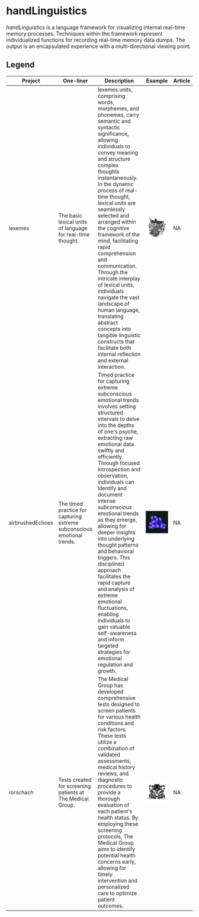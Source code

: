 # handLinguistics

*handLinguistics* is a language framework for visualizing internal real-time memory processes. Techniques within the framework represent individualized functions for recording real-time memory data dumps. The output is an encapsulated experience with a multi-directional viewing point. 

## Legend

| Project      | One-liner | Description                                                  | Example  | Article | 
| ------------ | --------- |------------------------------------------------------------ | --- | --- | 
| lexemes      |  The basic lexical units of language for real-time thought.     |   lexemes units, comprising words, morphemes, and phonemes, carry semantic and syntactic significance, allowing individuals to convey meaning and structure complex thoughts instantaneously. In the dynamic process of real-time thought, lexical units are seamlessly selected and arranged within the cognitive framework of the mind, facilitating rapid comprehension and communication. Through the intricate interplay of lexical units, individuals navigate the vast landscape of human language, translating abstract concepts into tangible linguistic constructs that facilitate both internal reflection and external interaction.          |    <img height="100%" width="100%" src="https://github.com/cskonopka/syncretism-network/blob/main/assets/hl-lexemes-01.png"/>   | NA | 
| airbrushedEchoes    | The timed practice for capturing extreme subconscious emotional trends.   | Timed practice for capturing extreme subconscious emotional trends involves setting structured intervals to delve into the depths of one's psyche, extracting raw emotional data swiftly and efficiently. Through focused introspection and observation, individuals can identify and document intense subconscious emotional trends as they emerge, allowing for deeper insights into underlying thought patterns and behavioral triggers. This disciplined approach facilitates the rapid capture and analysis of extreme emotional fluctuations, enabling individuals to gain valuable self-awareness and inform targeted strategies for emotional regulation and growth.         |    <img height="100%" width="100%" src="https://github.com/cskonopka/syncretism-network/blob/main/assets/hl-airbrushedechoes.png"/> | NA |
| rorschach    | Tests created for screening patients at The Medical Group. |  The Medical Group has developed comprehensive tests designed to screen patients for various health conditions and risk factors. These tests utilize a combination of validated assessments, medical history reviews, and diagnostic procedures to provide a thorough evaluation of each patient's health status. By employing these screening protocols, The Medical Group aims to identify potential health concerns early, allowing for timely intervention and personalized care to optimize patient outcomes.           |    <img height="100%" width="100%" src="https://github.com/cskonopka/syncretism-network/blob/main/assets/hl-rorschach.webp"/> | NA | 
